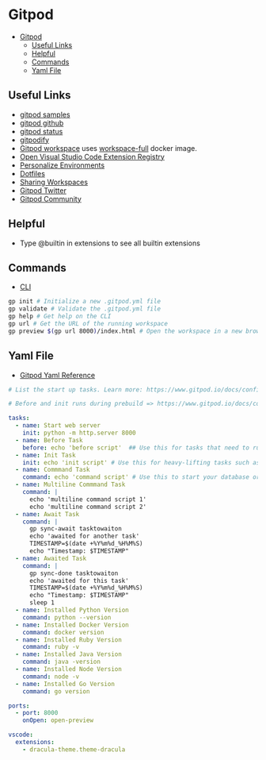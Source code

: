 # Gitpod

- [Gitpod](#gitpod)
  - [Useful Links](#useful-links)
  - [Helpful](#helpful)
  - [Commands](#commands)
  - [Yaml File](#yaml-file)


## Useful Links

- [gitpod samples](https://github.com/gitpod-samples)
- [gitpod github](https://github.com/gitpod-io)
- [gitpod status](https://www.gitpodstatus.com/)
- [gitpodify](https://www.gitpod.io/guides/gitpodify)
- [Gitpod workspace](https://www.gitpod.io/docs/configure/workspaces/workspace-image) uses [workspace-full](https://hub.docker.com/r/gitpod/workspace-full) docker image.
- [Open Visual Studio Code Extension Registry](https://open-vsx.org/)
- [Personalize Environments](https://www.gitpod.io/blog/personalize-your-gitpod-workspace-environment)
- [Dotfiles](https://github.com/gitpod-samples/demo-dotfiles-with-gitpod)
- [Sharing Workspaces](https://www.gitpod.io/docs/configure/workspaces/collaboration)
- [Gitpod Twitter](https://twitter.com/gitpod)
- [Gitpod Community](https://discord.com/channels/816244985187008514/816249489911185418)

## Helpful

* Type @builtin in extensions to see all builtin extensions

## Commands

- [CLI](https://www.gitpod.io/docs/references/gitpod-cli)

```bash
gp init # Initialize a new .gitpod.yml file
gp validate # Validate the .gitpod.yml file
gp help # Get help on the CLI
gp url # Get the URL of the running workspace
gp preview $(gp url 8000)/index.html # Open the workspace in a new browser tab for path and port specified
```

## Yaml File

- [Gitpod Yaml Reference](https://www.gitpod.io/docs/references/gitpod-yml)


```yaml
# List the start up tasks. Learn more: https://www.gitpod.io/docs/configure/workspaces/tasks

# Before and init runs during prebuild => https://www.gitpod.io/docs/configure/projects/prebuilds

tasks:
  - name: Start web server
    init: python -m http.server 8000
  - name: Before Task 
    before: echo 'before script'  ## Use this for tasks that need to run before init and before command. For example, customize the terminal or install global project dependencies.
  - name: Init Task
    init: echo 'init script' # Use this for heavy-lifting tasks such as downloading dependencies or compiling source code.
  - name: Commmand Task
    command: echo 'command script' # Use this to start your database or development server.
  - name: Multiline Commmand Task
    command: |
      echo 'multiline command script 1' 
      echo 'multiline command script 2' 
  - name: Await Task
    command: |
      gp sync-await tasktowaiton
      echo 'awaited for another task'
      TIMESTAMP=$(date +%Y%m%d_%H%M%S)
      echo "Timestamp: $TIMESTAMP"
  - name: Awaited Task
    command: |
      gp sync-done tasktowaiton
      echo 'awaited for this task'
      TIMESTAMP=$(date +%Y%m%d_%H%M%S)
      echo "Timestamp: $TIMESTAMP"
      sleep 1
  - name: Installed Python Version
    command: python --version
  - name: Installed Docker Version
    command: docker version
  - name: Installed Ruby Version
    command: ruby -v
  - name: Installed Java Version
    command: java -version
  - name: Installed Node Version
    command: node -v
  - name: Installed Go Version
    command: go version

ports:
  - port: 8000
    onOpen: open-preview

vscode:
  extensions:
    - dracula-theme.theme-dracula


```